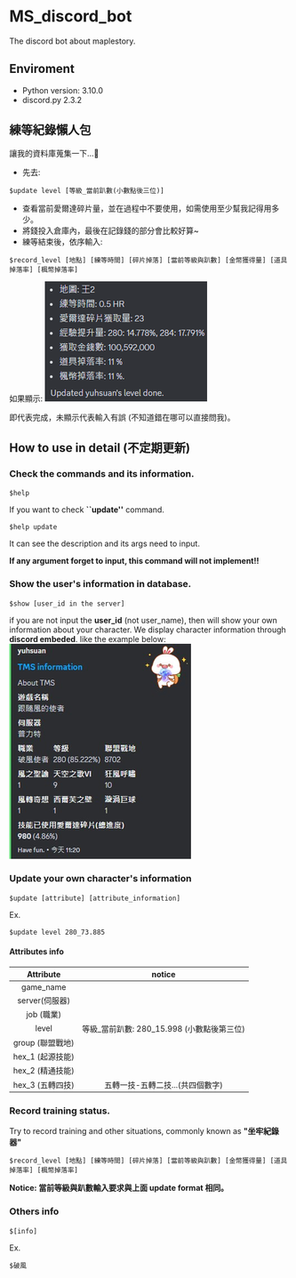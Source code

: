 # MS_discord_bot
The discord bot about maplestory.

## Enviroment
- Python version: 3.10.0
- discord.py 2.3.2

## 練等紀錄懶人包
讓我的資料庫蒐集一下...🙏
- 先去:
```
$update level [等級_當前趴數(小數點後三位)]
```
- 查看當前愛爾達碎片量，並在過程中不要使用，如需使用至少幫我記得用多少。
- 將錢投入倉庫內，最後在記錄錢的部分會比較好算~
- 練等結束後，依序輸入:
```
$record_level [地點] [練等時間] [碎片掉落] [當前等級與趴數] [金幣獲得量] [道具掉落率] [楓幣掉落率]
```
如果顯示:
![image](https://github.com/YuHsuan87/MS_discord_bot/blob/main/readmd_pic/readmd_1.png)

即代表完成，未顯示代表輸入有誤 (不知道錯在哪可以直接問我)。

## How to use in detail (不定期更新)
### Check the commands and its information.
```
$help
```
If you want to check **``update''** command.
```
$help update
```
It can see the description and its args need to input.

**If any argument forget to input, this command will not implement!!**

### Show the user's information in database.
```
$show [user_id in the server]
```
if you are not input the **user_id** (not user_name), then will show your own information about your character.
We display character information through **discord embeded**.
like the example below:
![image](https://github.com/YuHsuan87/MS_discord_bot/blob/main/readmd_pic/readmd_2.jpg)

### Update your own character's information
```
$update [attribute] [attribute_information]
```
Ex.
```
$update level 280_73.885
```
#### Attributes info
|     Attribute      |                   notice                   |
|:------------------:|:------------------------------------------:|
|     game_name      |                                            |
|       server(伺服器)       |                                            |
|     job (職業)     |                                            |
|       level        | 等級_當前趴數: 280_15.998 (小數點後第三位) |
|  group (聯盟戰地)  |                                            |
| hex_1  (起源技能)  |                                            |
| hex_2  (精通技能)  |                                            |
| hex_3   (五轉四技) |    五轉一技-五轉二技...(共四個數字)                                        |

### Record training status.
Try to record training and other situations, commonly known as **"坐牢紀錄器"**
```
$record_level [地點] [練等時間] [碎片掉落] [當前等級與趴數] [金幣獲得量] [道具掉落率] [楓幣掉落率]
```
**Notice: 當前等級與趴數輸入要求與上面 update format 相同。**

### Others info
```
$[info]
```
Ex.
```
$破風
```


